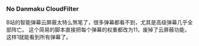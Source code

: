 ### No Danmaku CloudFilter
B站的智能弹幕云屏蔽太特么煞笔了，很多弹幕都看不到，尤其是高级弹幕几乎全部阵亡。
这个简易的脚本直接把每个弹幕的权重都改为11，废掉了云屏蔽功能，这样1就能看到所有弹幕了。